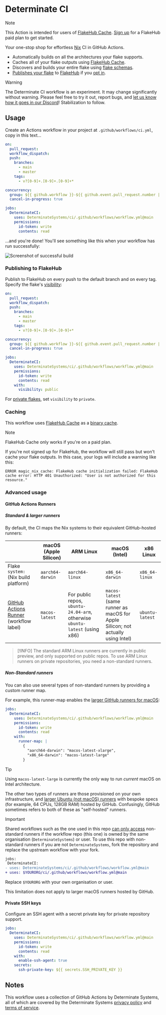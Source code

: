 # Determinate CI

> [!NOTE]
> This Action is intended for users of [FlakeHub Cache][cache].
> [Sign up][signup] for a FlakeHub paid plan to get started.

Your one-stop shop for effortless [Nix] CI in GitHub Actions.

- Automatically builds on all the architectures your flake supports.
- Caches all of your flake outputs using [FlakeHub Cache][cache].
- Discovers and builds your entire flake using [flake schemas][flake-schemas].
- [Publishes your flake][publishing] to [FlakeHub][flakehub] if you [opt in](#publishing-to-flakehub).

> [!WARNING]
> The Determinate CI workflow is an experiment.
> It may change significantly without warning.
> Please feel free to try it out, report bugs, and [let us know how it goes in our Discord][discord]!
> Stabilization to follow.

## Usage

Create an Actions workflow in your project at `.github/workflows/ci.yml`, copy in this text...

```yaml
on:
  pull_request:
  workflow_dispatch:
  push:
    branches:
      - main
      - master
    tags:
      - v?[0-9]+.[0-9]+.[0-9]+*

concurrency:
  group: ${{ github.workflow }}-${{ github.event.pull_request.number || github.ref }}
  cancel-in-progress: true

jobs:
  DeterminateCI:
    uses: DeterminateSystems/ci/.github/workflows/workflow.yml@main
    permissions:
      id-token: write
      contents: read
```

...and you're done!
You'll see something like this when your workflow has run successfully:

![Screenshot of successful build](https://github.com/DeterminateSystems/ci/assets/76716/c2c6aa07-3fd3-4e66-9440-bef264b472da)

### Publishing to FlakeHub

Publish to FlakeHub on every push to the default branch and on every tag.
Specify the flake's [visibility]:

```yaml
on:
  pull_request:
  workflow_dispatch:
  push:
    branches:
      - main
      - master
    tags:
      - v?[0-9]+.[0-9]+.[0-9]+*

concurrency:
  group: ${{ github.workflow }}-${{ github.event.pull_request.number || github.ref }}
  cancel-in-progress: true

jobs:
  DeterminateCI:
    uses: DeterminateSystems/ci/.github/workflows/workflow.yml@main
    permissions:
      id-token: write
      contents: read
    with:
      visibility: public
```

For [private flakes][private-flakes], set `visibility` to `private`.

### Caching

This workflow uses [FlakeHub Cache][cache] as a [binary cache][binary-cache].

> [!NOTE]
> FlakeHub Cache only works if you're on a paid plan.

If you're not signed up for FlakeHub, the workflow will still pass but won't cache your flake outputs.
In this case, your logs will include a warning like this:

```
ERROR magic_nix_cache: FlakeHub cache initialization failed: FlakeHub cache error: HTTP 401 Unauthorized: "User is not authorized for this resource."
```

### Advanced usage

#### GitHub Actions Runners

##### Standard & larger runners

By default, the CI maps the Nix systems to their equivalent GitHub-hosted runners:

|  | macOS (Apple Silicon) | ARM Linux | macOS (Intel) | x86 Linux |
|---|---|---|---|---|
| Flake `system:` (Nix build platform) | `aarch64-darwin` | `aarch64-linux` | `x86_64-darwin` | `x86_64-linux` |
| [GitHub Actions Runner][runners] (workflow label) | `macos-latest` | For public repos, `ubuntu-24.04-arm`, otherwise `ubuntu-latest` (using x86) | `macos-latest` (same runner as macOS for Apple Silicon; not actually using Intel) | `ubuntu-latest` |

> [!INFO]
> The standard ARM Linux runners are currently in public preview, and only supported on public repos.
> To use ARM Linux runners on private repositories, you need a non-standard runners.

##### Non-Standard runners

You can also use several types of non-standard runners by providing a custom runner map.

For example, this runner-map enables the [larger GitHub runners for macOS][runners-large-macos]:

```yaml
jobs:
  DeterminateCI:
    uses: DeterminateSystems/ci/.github/workflows/workflow.yml@main
    permissions:
      id-token: write
      contents: read
    with:
      runner-map: |
        {
          "aarch64-darwin": "macos-latest-xlarge",
          "x86_64-darwin": "macos-latest-large"
        }
```

> [!TIP]
> Using `macos-latest-large` is currently the only way to run *current* macOS on Intel architecture.

The other two types of runners are those provisioned on your own infrastructure, and [larger Ubuntu (not macOS) runners][runners-large] with bespoke specs (for example, 64 CPUs, 128GB RAM) hosted by GitHub.
Confusingly, GitHub sometimes refers to both of these as "self-hosted" runners.

> [!IMPORTANT]
> Shared workflows such as the one used in this repo [can only access][workflow-access] non-standard runners if the workflow repo (this one) is owned by the same organisation (`DeterminateSystems`) or user.
> To use this repo with non-standard runners if you are not `DeterminateSystems`, fork the repository and replace the upstream workflow with your fork.
>
> ```diff
> jobs:
>  DeterminateCI:
> - uses: DeterminateSystems/ci/.github/workflows/workflow.yml@main
> + uses: $YOURORG/ci/.github/workflows/workflow.yml@main
> ```
>
> Replace `$YOURORG` with your own organisation or user.
>
> This limitation does not apply to larger macOS runners hosted by GitHub.

#### Private SSH keys

Configure an SSH agent with a secret private key for private repository support.

```yaml
jobs:
  DeterminateCI:
    uses: DeterminateSystems/ci/.github/workflows/workflow.yml@main
    permissions:
      id-token: write
      contents: read
    with:
      enable-ssh-agent: true
    secrets:
      ssh-private-key: ${{ secrets.SSH_PRIVATE_KEY }}
```

## Notes

This workflow uses a collection of GitHub Actions by Determinate Systems, all of which are covered by the Determinate Systems [privacy policy][privacy] and [terms of service][tos].

[binary-cache]: https://zero-to-nix.com/concepts/caching
[cache]: https://flakehub.com/cache
[flake-schemas]: https://github.com/DeterminateSystems/flake-schemas
[flakehub]: https://flakehub.com/
[discord]: https://determinate.systems/discord
[nix]: https://zero-to-nix.com
[privacy]: https://determinate.systems/policies/privacy
[private-flakes]: https://docs.determinate.systems/flakehub/private-flakes
[publishing]: https://docs.determinate.systems/flakehub/publishing
[runners]: https://docs.github.com/en/actions/using-github-hosted-runners
[runners-large]: https://docs.github.com/en/actions/using-github-hosted-runners/using-larger-runners/about-larger-runners
[runners-large-macos]: https://docs.github.com/en/actions/using-github-hosted-runners/using-larger-runners/about-larger-runners#about-macos-larger-runners
[signup]: https://flakehub.com/signup
[tos]: https://determinate.systems/policies/terms-of-service
[visibility]: https://docs.determinate.systems/flakehub/concepts/visibility
[workflow-access]: https://docs.github.com/en/actions/sharing-automations/reusing-workflows#using-self-hosted-runners
